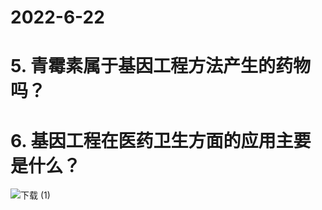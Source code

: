 
# 2022-6-22
# **5. 青霉素属于基因工程方法产生的药物吗？**
# **6. 基因工程在医药卫生方面的应用主要是什么？**


![下载 (1)](https://s2.loli.net/2022/06/26/RmSYz61kt37du9N.jpg)







